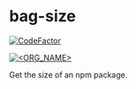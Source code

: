 # bag-size

[![CodeFactor](https://www.codefactor.io/repository/github/bb-code/bag-size/badge)](https://www.codefactor.io/repository/github/bb-code/bag-size)

[![<ORG_NAME>](https://circleci.com/gh/BB-Code/bag-size.svg?style=svg)](https://app.circleci.com/pipelines/github/BB-Code/bag-size)

Get the size of an npm package.
